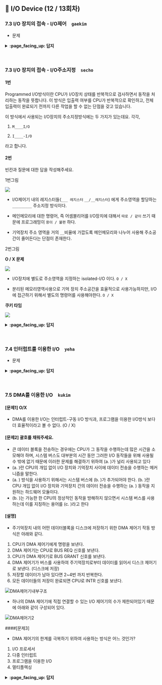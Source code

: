 ## 🦄 I/O Device (12 / 13회차)





### 7.3 I/O 장치의 접속 - I/O제어　`gaekim`

+ 문제

<details>
<summary> <b> :page_facing_up: 답지 </b>  </summary>
<div markdown="1">

- 답지

</div>
</details>
<br><br>



### 7.3 I/O 장치의 접속 - I/O주소지정　`secho`

#### 1번

Programmed I/O방식이란 CPU가 I/O장치 상태를 반복적으로 검사하면서 동작을 처리하는  동작을 뜻합니다. 이 방식은 입출력 여부를 CPU가 반복적으로 확인하고, 전체 입출력이 완료되기 전까지 다른 작업을 할 수 없는 단점을 갖고 있습니다.

이 방식에서 사용되는 I/O장치의 주소지정방식에는 두 가지가 있는데요. 각각,

1. `M____I/O`

2. `I____-I/O`

라고 합니다.



#### 2번

빈칸과 질문에 대한 답을 작성해주세요.



1번그림 

![](https://images.velog.io/images/secho/post/64a83a02-331c-4116-998d-7187e0ae8424/%E1%84%89%E1%85%B3%E1%84%8F%E1%85%B3%E1%84%85%E1%85%B5%E1%86%AB%E1%84%89%E1%85%A3%E1%86%BA%202021-01-03%20%E1%84%8B%E1%85%A9%E1%84%92%E1%85%AE%203.33.01.png)

- I/O제어기 내의 레지스터들(`___ 레지스터` `__/__레지스터`) 에게 주소영역을 할당하는 `_________`  주소지정 방식이다.

- 메인메모리에 대한 명령어, 즉 어셈블리어를 I/O장치에 대해서 `따로 / 같이` 쓰기 때문에 프로그래밍이 `용이 / 불편` 하다.

- 기억장치 주소 영역을 거의 `__`비율에 가깝도록 메인메모리와 나누어 사용해 주소공간이 줄어든다는 단점이 존재한다.



2번그림

**O / X 문제**

![](https://images.velog.io/images/secho/post/90e18c3e-4e7f-4a29-8aaa-be881a24e22d/%E1%84%89%E1%85%B3%E1%84%8F%E1%85%B3%E1%84%85%E1%85%B5%E1%86%AB%E1%84%89%E1%85%A3%E1%86%BA%202021-01-03%20%E1%84%8B%E1%85%A9%E1%84%92%E1%85%AE%203.41.25.png)

- I/O장치에 별도로 주소영역을 지정하는 isolated-I/O 이다. `O / X `

- 분리된 메모리영역사용으로 기억 장치 주소공간을 효율적으로 사용가능하지만, I/O에 접근하기 위해서 별도의 명령어를 사용해야한다. ` O / X `



**쿠키 타임**

![](https://images.velog.io/images/secho/post/27608b71-bca2-479d-8961-62e9079039cd/%E1%84%89%E1%85%B3%E1%84%8F%E1%85%B3%E1%84%85%E1%85%B5%E1%86%AB%E1%84%89%E1%85%A3%E1%86%BA%202021-01-03%20%E1%84%8B%E1%85%A9%E1%84%92%E1%85%AE%203.50.16.png)



<details>
<summary> <b> :page_facing_up: 답지 </b>  </summary>
<div markdown="1">

#### 1번

Programmed I/O방식이란 CPU가 I/O장치 상태를 반복적으로 검사하면서 동작을 처리하는  동작을 뜻합니다. 이 방식은 입출력 여부를 CPU가 반복적으로 확인하고, 전체 입출력이 완료되기 전까지 다른 작업을 할 수 없는 단점을 갖고 있습니다.

이 방식에서 사용되는 I/O장치의 주소지정방식에는 두 가지가 있는데요. 각각,

1. `memory-mapped-I/O`

2. `Isolated-I/O`

라고 합니다.



#### 2번

빈칸과 질문에 대한 답을 작성해주세요.



1번그림 

![](https://images.velog.io/images/secho/post/64a83a02-331c-4116-998d-7187e0ae8424/%E1%84%89%E1%85%B3%E1%84%8F%E1%85%B3%E1%84%85%E1%85%B5%E1%86%AB%E1%84%89%E1%85%A3%E1%86%BA%202021-01-03%20%E1%84%8B%E1%85%A9%E1%84%92%E1%85%AE%203.33.01.png)

- I/O제어기 내의 레지스터들(`데이터 레지스터` `상태/제어레지스터`) 에게 주소영역을 할당하는 `memory-mapped io`  주소지정 방식이다.

- 메인메모리에 대한 명령어, 즉 어셈블리어를 I/O장치에 대해서 `따로 / |같이|` 쓰기 때문에 프로그래밍이 `|용이| / 불편` 하다.

- 기억장치 주소 영역을 거의 `절반``비율에 가깝도록 메인메모리와 나누어 사용해 주소공간이 줄어든다는 단점이 존재한다.



2번그림

**O / X 문제**

![](https://images.velog.io/images/secho/post/90e18c3e-4e7f-4a29-8aaa-be881a24e22d/%E1%84%89%E1%85%B3%E1%84%8F%E1%85%B3%E1%84%85%E1%85%B5%E1%86%AB%E1%84%89%E1%85%A3%E1%86%BA%202021-01-03%20%E1%84%8B%E1%85%A9%E1%84%92%E1%85%AE%203.41.25.png)

- I/O장치에 별도로 주소영역을 지정하는 isolated-I/O 이다. `|O| / X `

- 분리된 메모리영역사용으로 기억 장치 주소공간을 효율적으로 사용가능하지만, I/O에 접근하기 위해서 별도의 명령어를 사용해야한다. ` |O| / X `



[출처](http://jidum.com/jidums/view.do?jidumId=467)

</div>
</details>
<br><br>



### 7.4 인터럽트를 이용한 I/O　`yeha`

+ 문제

<details>
<summary> <b> :page_facing_up: 답지 </b>  </summary>
<div markdown="1">

- 답지

</div>
</details>
<br><br>



### 7.5 DMA를 이용한 I/O　`kukim`


#### [문제1] O/X
- DMA를 이용한 I/O는 인터럽트-구동 I/O 방식과, 프로그램을 이용한 I/O방식 보다 더 효율적이라고 볼 수 없다. (O / X)

#### [문제2] 괄호를 채워주세요.
- 큰 데이터 블록을 전송하는 경우에는 CPU가 그 동작을 수행하는데 많은 시간을 소모해야 하며, 시스템 버스도 대부분의 시간 동안 그러한 I/O 동작들을 위해 사용될 수 밖에 없기 때문에 이러한 문제를 해결하기 위하여 (a. )가 널리 사용되고 있다
- (a. )란 CPU의 개입 없이 I/O 장치와 기억장치 사이에 데이터 전송을 수행하는 메커니즘을 말한다.
- (a. ) 방식을 사용하기 위해서는 시스템 버스에 (b. )가 추가되어야 한다. (b. )란 CPU 개입 없이 I/O 장치와 기억장치 간의 데이터 전송을 수행하는 (a. ) 동작을 지원하는 하드웨어 모듈이다.
- (b. )는 가능한 한 CPU의 정상적인 동작을 방해하지 않으면서 시스템 버스를 사용하는데 이를 지칭하는 용어를 (c. )라고 한다

#### [설명]
- 주기억장치 내의 어떤 데이터블록을 디스크에 저장하기 위한 DMA 제어기 작동 방식은 아래와 같다.

1. CPU가 DMA 제어기에게 명령을 보낸다.
2. DMA 제어기는 CPU로 BUS REQ 신호를 보낸다.
3. CPU가 DMA 제어기로 BUS GRANT 신호를 보낸다.
4. DMA 제어기가 버스를 사용하여 주기억장치로부터 데이터를 읽어서 디스크 제어기로 보낸다. (디스크에 저장)
5. 저장할 데이터가 남아 있다면 2~4번 까지 반복한다.
6. 모든 데이터들의 저장이 완료되면 CPU로 INTR 신호를 보낸다.

![DMA제어기내부구조](https://user-images.githubusercontent.com/57086195/103475139-c6090580-4ded-11eb-9ded-3e437ccde65e.png)

- 하나의 DMA 제어기에 직접 연결할 수 있는 I/O 제어기의 수가 제한되어있기 때문에 아래와 같이 구성되어 있다.

![DMA제어기2](https://user-images.githubusercontent.com/57086195/103475146-da4d0280-4ded-11eb-8375-72ec76931e65.png)

####[문제3]
- DMA 제어기의 한계를 극복하기 위하여 사용하는 방식은 어느 것인가?
1.  I/O 프로세서
2. 다중 인터럽트
3. 프로그램을 이용한 I/O
4. 멀티플렉싱


<details>
<summary> <b> :page_facing_up: 답지 </b>  </summary>
<div markdown="1">

#### [문제1] O/X
- DMA를 이용한 I/O는 인터럽트-구동 I/O 방식과, 프로그램을 이용한 I/O방식 보다 더 효율적이라고 볼 순 없다. (O / X)
- (X) 효율적이다. 왜냐하면 인터럽트와 프로그램을 이용한 I/O 방식은 CPU가 직접 개입해야하기 때문이다. ####[문제1]

#### [문제2] 괄호를 채워주세요.
- 큰 데이터 블록을 전송하는 경우에는 CPU가 그 동작을 수행하는데 많은 시간을 소모해야 하며, 시스템 버스도 대부분의 시간 동안 그러한 I/O 동작들을 위해 사용될 수 밖에 없기 때문에 이러한 문제를 해결하기 위하여 (a.직접기억장치액세스(Direct Memory Access: DMA)가 널리 사용되고 있다
- (a.DMA)란 CPU의 개입 없이 I/O 장치와 기억장치 사이에 데이터 전송을 수행하는 메커니즘을 말한다.
- (a. DMA) 방식을 사용하기 위해서는 시스템 버스에 (b. DMA 버스)가 추가되어야 한다. (b.DMA 제어기)란 CPU 개입 없이 I/O 장치와 기억장치 간의 데이터 전송을 수행하는 (a. DMA) 동작을 지원하는 하드웨어 모듈이다.
- (b. DMA 제어기)는 가능한 한 CPU의 정상적인 동작을 방해하지 않으면서 시스템 버스를 사용하는데 이를 지칭하는 용어를 (c. 사이클 스털링(cycle stealing) : CPU가 시스템 버스를 사용하지 않는 동안에 DMA 제어기가 버스를 사용함)라고 한다

#### [설명]
- 주기억장치 내의 어떤 데이터블록을 디스크에 저장하기 위한 DMA 제어기 작동 방식은 아래와 같다.

1. CPU가 DMA 제어기에게 명령을 보낸다.
2. DMA 제어기는 CPU로 BUS REQ 신호를 보낸다.
3. CPU가 DMA 제어기로 BUS GRANT 신호를 보낸다.
4. DMA 제어기가 버스를 사용하여 주기억장치로부터 데이터를 읽어서 디스크 제어기로 보낸다. (디스크에 저장)
5. 저장할 데이터가 남아 있다면 2~4번 까지 반복한다.
6. 모든 데이터들의 저장이 완료되면 CPU로 INTR 신호를 보낸다.

![DMA제어기내부구조](https://user-images.githubusercontent.com/57086195/103475139-c6090580-4ded-11eb-9ded-3e437ccde65e.png)

- 하나의 DMA 제어기에 직접 연결할 수 있는 I/O 제어기의 수가 제한되어있기 때문에 아래와 같이 구성되어 있다.

![DMA제어기2](https://user-images.githubusercontent.com/57086195/103475146-da4d0280-4ded-11eb-8375-72ec76931e65.png)

####[문제3]
- DMA 제어기의 한계를 극복하기 위하여 사용하는 방식은 어느 것인가?
1.  I/O 프로세서
2. 다중 인터럽트
3. 프로그램을 이용한 I/O
4. 멀티플렉싱

- 정답 : 1. I/O 프로세서
- DMA 제어기의 한계는 데이터 전송에 문제가 있었다. I/O 장치들은 종류가 다양한 만큼 각각의 속도와, 제어 방법도 다양했다. 따라서 간단한 구조인 DMA 제어기로 지원하는 데는 한계가 있었다.
- 또한 디스크 쓰기 or 읽기 동작의 경우 데이터 블록의 크기가 512바이트 이상이었기 때문에 그 데이터들의 더 큰 임시 버퍼 공간이 필요했다. 따라서 이를 해결하기 위해 DMA 제어기를 확장시킨 I/O 프로세서(IOP)를 사용하고 있다. 이는 I/O 채널 이라고도 부른다.

![IOP](https://user-images.githubusercontent.com/57086195/103475191-695a1a80-4dee-11eb-9f41-c460c45adf3f.png)

</div>
</details>
<br><br>

